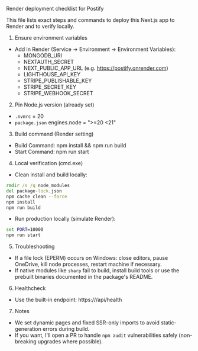 Render deployment checklist for Postify

This file lists exact steps and commands to deploy this Next.js app to Render and to verify locally.

1) Ensure environment variables
- Add in Render (Service -> Environment -> Environment Variables):
  - MONGODB_URI
  - NEXTAUTH_SECRET
  - NEXT_PUBLIC_APP_URL (e.g. https://postify.onrender.com)
  - LIGHTHOUSE_API_KEY
  - STRIPE_PUBLISHABLE_KEY
  - STRIPE_SECRET_KEY
  - STRIPE_WEBHOOK_SECRET

2) Pin Node.js version (already set)
- `.nvmrc` = 20
- `package.json` engines.node = ">=20 <21"

3) Build command (Render setting)
- Build Command: npm install && npm run build
- Start Command: npm run start

4) Local verification (cmd.exe)
- Clean install and build locally:

```cmd
rmdir /s /q node_modules
del package-lock.json
npm cache clean --force
npm install
npm run build
```

- Run production locally (simulate Render):

```cmd
set PORT=10000
npm run start
```

5) Troubleshooting
- If a file lock (EPERM) occurs on Windows: close editors, pause OneDrive, kill node processes, restart machine if necessary.
- If native modules like `sharp` fail to build, install build tools or use the prebuilt binaries documented in the package's README.

6) Healthcheck
- Use the built-in endpoint: https://<your-render-url>/api/health

7) Notes
- We set dynamic pages and fixed SSR-only imports to avoid static-generation errors during build.
- If you want, I'll open a PR to handle `npm audit` vulnerabilities safely (non-breaking upgrades where possible).
